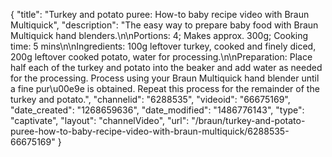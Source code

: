 {
    "title": "Turkey and potato puree: How-to baby recipe video with Braun Multiquick",
    "description": "The easy way to prepare baby food with Braun Multiquick hand blenders.\n\nPortions: 4; Makes approx. 300g; Cooking time: 5 mins\n\nIngredients: 100g leftover turkey, cooked and finely diced, 200g leftover cooked potato, water for processing.\n\nPreparation: Place half each of the turkey and potato into the beaker and add water as needed for the processing. Process using your Braun Multiquick hand blender until a fine pur\u00e9e is obtained. Repeat this process for the remainder of the turkey and potato.",
    "channelid": "6288535",
    "videoid": "66675169",
    "date_created": "1268659636",
    "date_modified": "1486776143",
    "type": "captivate",
    "layout": "channelVideo",
    "url": "\/braun\/turkey-and-potato-puree-how-to-baby-recipe-video-with-braun-multiquick\/6288535-66675169"
}